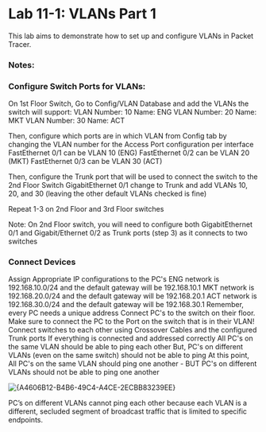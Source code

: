 # Lab 11-1: VLANs Part 1

This lab aims to demonstrate how to set up and configure VLANs in Packet Tracer.

### Notes:


### Configure Switch Ports for VLANs:

On 1st Floor Switch, Go to Config/VLAN Database and add the VLANs the switch will support:
VLAN Number: 10 Name: ENG
VLAN Number: 20 Name: MKT
VLAN Number: 30 Name: ACT

Then, configure which ports are in which VLAN from Config tab by changing the VLAN number for the Access Port configuration per interface
FastEthernet 0/1 can be VLAN 10 (ENG)
FastEthernet 0/2 can be VLAN 20 (MKT)
FastEthernet 0/3 can be VLAN 30 (ACT)

Then, configure the Trunk port that will be used to connect the switch to the 2nd Floor Switch
GigabitEthernet 0/1 change to Trunk and add VLANs 10, 20, and 30 (leaving the other default VLANs checked is fine)

Repeat 1-3 on 2nd Floor and 3rd Floor switches

Note: On 2nd Floor switch, you will need to configure both GigabitEthernet 0/1 and Gigabit/Ethernet 0/2 as Trunk ports (step 3) as it connects to two switches

### Connect Devices

Assign Appropriate IP configurations to the PC's
ENG network is 192.168.10.0/24 and the default gateway will be 192.168.10.1
MKT network is 192.168.20.0/24 and the default gateway will be 192.168.20.1
ACT network is 192.168.30.0/24 and the default gateway will be 192.168.30.1
Remember, every PC needs a unique address
Connect PC's to the switch on their floor.
Make sure to connect the PC to the Port on the switch that is in their VLAN!
Connect switches to each other using Crossover Cables  and the configured Trunk ports
If everything is connected and addressed correctly
All PC's on the same VLAN should be able to ping each other
But, PC's on different VLANs (even on the same switch) should not be able to ping
At this point, All PC's on the same VLAN should ping one another - BUT PC's on different VLANs should not be able to ping one another


![{A4606B12-B4B6-49C4-A4CE-2ECBB83239EE}](https://github.com/user-attachments/assets/fced69a1-2e45-47b9-ae17-c96bd794c7d4)


PC’s on different VLANs cannot ping each other because each VLAN is a different, secluded segment of broadcast traffic that is limited to specific endpoints. 
